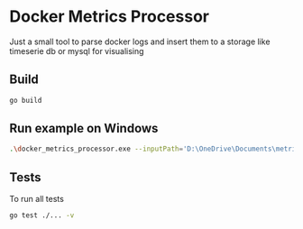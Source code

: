 # Docker Metrics Processor

Just a small tool to parse docker logs and insert them to a storage like timeserie db or mysql for visualising

## Build
```bash
go build
```

## Run example on Windows
```bash
.\docker_metrics_processor.exe --inputPath='D:\OneDrive\Documents\metrics\docker' --deleteOnEnd=true
```

## Tests

To run all tests
```bash
go test ./... -v
```